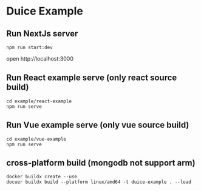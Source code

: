 # Duice Example

## Run NextJs server
```shell
npm run start:dev
```
open http://localhost:3000

## Run React example serve (only react source build)
```shell
cd example/react-example
npm run serve
```

## Run Vue example serve (only vue source build)
```shell
cd example/vue-example
npm run serve
```


## cross-platform build (mongodb not support arm)
```shell
docker buildx create --use
docuer buildx build --platform linux/amd64 -t duice-example . --load
```
